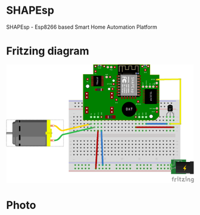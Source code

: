 # SHAPEsp
SHAPEsp - Esp8266 based Smart Home Automation Platform

# Fritzing diagram
![SHAPEsp](images/shapesp.png)

# Photo
